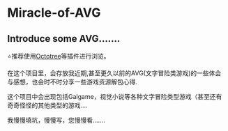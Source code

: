 # Miracle-of-AVG
Introduce some  AVG.......
---
:star:推荐使用[Octotree](https://github.com/buunguyen/octotree)等插件进行浏览。

在这个项目里，会存放我近期,甚至更久以前的AVG(文字冒险类游戏)的一些体会与感想，也会时不时分享一些游戏资源解包心得.

这个项目中会出现包括Galgame，视觉小说等各种文字冒险类型游戏（甚至还有奇奇怪怪的其他类型的游戏....

我慢慢填坑，慢慢写，您慢慢看.......
